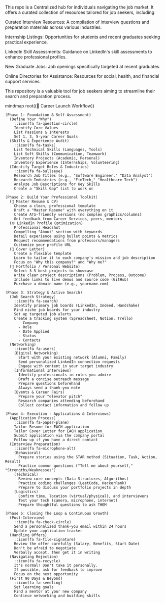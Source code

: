 This repo is a Centralized hub for individuals navigating the job market. It offers a curated collection of resources tailored for job seekers, including:

Curated Interview Resources: A compilation of interview questions and preparation materials across various industries.

Internship Listings: Opportunities for students and recent graduates seeking practical experience.

LinkedIn Skill Assessments: Guidance on LinkedIn's skill assessments to enhance professional profiles.

New Graduate Jobs: Job openings specifically targeted at recent graduates.

Online Directories for Assistance: Resources for social, health, and financial support services.

This repository is a valuable tool for job seekers aiming to streamline their search and preparation process.

mindmap
  root((🚀 Career Launch Workflow))
    
    (Phase 1: Foundation & Self-Assessment)
      (Define Your "Why")
        ::icon(fa fa-question-circle)
        Identify Core Values
        List Passions & Interests
        Set 1, 3, 5-year Career Goals
      (Skills & Experience Audit)
        ::icon(fa fa-tasks)
        List Technical Skills (Languages, Tools)
        List Soft Skills (Communication, Teamwork)
        Inventory Projects (Academic, Personal)
        Inventory Experience (Internships, Volunteering)
      (Identify Target Roles & Industries)
        ::icon(fa fa-bullseye)
        Research Job Titles (e.g., "Software Engineer," "Data Analyst")
        Research Industries (e.g., "FinTech," "Healthcare Tech")
        Analyze Job Descriptions for Key Skills
        Create a "Skill Gap" list to work on

    (Phase 2: Build Your Professional Toolkit)
      (📄 Master Resume & CV)
        Choose a clean, professional template
        Draft a "Master Resume" with everything on it
        Create ATS-friendly versions (no complex graphics/columns)
        Get feedback from Career Services, peers, mentors
      (🌐 LinkedIn Profile Optimization)
        Professional Headshot
        Compelling "About" section with keywords
        Detail experience using bullet points & metrics
        Request recommendations from professors/managers
        Customize your profile URL
      (📝 Cover Letter)
        Create a flexible template
        Learn to tailor it to each company's mission and job description
        Focus on "Why this company?" and "Why me?"
      (📂 Portfolio / Personal Website)
        Select 3-5 best projects to showcase
        Write clear project descriptions (Problem, Process, Outcome)
        Include links to live demos and source code (GitHub)
        Purchase a domain name (e.g., yourname.com)

    (Phase 3: Strategy & Active Search)
      (Job Search Strategy)
        ::icon(fa fa-search)
        Identify primary job boards (LinkedIn, Indeed, Handshake)
        Find niche job boards for your industry
        Set up targeted job alerts
        Create a tracking system (Spreadsheet, Notion, Trello)
          - Company
          - Role
          - Date Applied
          - Status
          - Contacts
      (Networking)
        ::icon(fa fa-users)
        (Digital Networking)
          Start with your existing network (Alumni, Family)
          Send personalized LinkedIn connection requests
          Engage with content in your target industry
        (Informational Interviews)
          Identify professionals in roles you admire
          Draft a concise outreach message
          Prepare questions beforehand
          Always send a thank-you note
        (Events & Career Fairs)
          Prepare your "elevator pitch"
          Research companies attending beforehand
          Collect contact information and follow up

    (Phase 4: Execution - Applications & Interviews)
      (Application Process)
        ::icon(fa fa-paper-plane)
        Tailor Resume for EACH application
        Tailor Cover Letter for EACH application
        Submit application via the company portal
        Follow up if you have a direct contact
      (Interview Preparation)
        ::icon(fa fa-microphone-alt)
        (Behavioral)
          Prepare stories using the STAR method (Situation, Task, Action, Result)
          Practice common questions ("Tell me about yourself," "Strengths/Weaknesses")
        (Technical)
          Review core concepts (Data Structures, Algorithms)
          Practice coding challenges (LeetCode, HackerRank)
          Prepare to discuss your portfolio projects in depth
        (Logistics)
          Confirm time, location (virtual/physical), and interviewers
          Test your tech (camera, microphone, internet)
          Prepare thoughtful questions to ask THEM

    (Phase 5: Closing The Loop & Continuous Growth)
      (Post-Interview)
        ::icon(fa fa-check-circle)
        Send a personalized thank-you email within 24 hours
        Update your application tracker
      (Handling Offers)
        ::icon(fa fa-file-signature)
        Review the offer carefully (Salary, Benefits, Start Date)
        Don't be afraid to negotiate
        Verbally accept, then get it in writing
      (Navigating Rejection)
        ::icon(fa fa-recycle)
        It's normal! Don't take it personally.
        If possible, ask for feedback to improve
        Focus on the next opportunity
      (First 90 Days & Beyond)
        ::icon(fa fa-seedling)
        Set learning goals
        Find a mentor at your new company
        Continue networking and building skills
